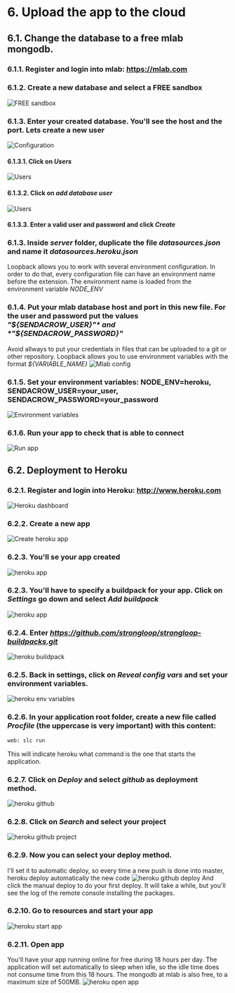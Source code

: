 # 6. Upload the app to the cloud
## 6.1. Change the database to a free mlab mongodb.
### 6.1.1. Register and login into mlab: https://mlab.com
### 6.1.2. Create a new database and select a FREE sandbox
![FREE sandbox](https://raw.githubusercontent.com/nodejsbcn/course27May/master/exercise06/screenshots/screenshot01.png)
### 6.1.3. Enter your created database. You'll see the host and the port. Lets create a new user
![Configuration](https://raw.githubusercontent.com/nodejsbcn/course27May/master/exercise06/screenshots/screenshot02.png)
#### 6.1.3.1. Click on *Users*
![Users](https://raw.githubusercontent.com/nodejsbcn/course27May/master/exercise06/screenshots/screenshot03.png)
#### 6.1.3.2. Click on *add database user*
![Users](https://raw.githubusercontent.com/nodejsbcn/course27May/master/exercise06/screenshots/screenshot04.png)
#### 6.1.3.3. Enter a valid user and password and click *Create*
### 6.1.3. Inside *server* folder, duplicate the file *datasources.json* and name it *datasources.heroku.json*
Loopback allows you to work with several environment configuration. In order to do that, every configuration file can have an environment name before the extension.
The environment name is loaded from the environment variable *NODE_ENV*
### 6.1.4. Put your mlab database host and port in this new file. For the user and password put the values *"${SENDACROW_USER}"* and *"${SENDACROW_PASSWORD}"*
Avoid allways to put your credentials in files that can be uploaded to a git or other repository.
Loopback allows you to use environment variables with the format *${VARIABLE_NAME}*
![Mlab config](https://raw.githubusercontent.com/nodejsbcn/course27May/master/exercise06/screenshots/screenshot05.png)
### 6.1.5. Set your environment variables: NODE_ENV=heroku, SENDACROW_USER=your_user, SENDACROW_PASSWORD=your_password
![Environment variables](https://raw.githubusercontent.com/nodejsbcn/course27May/master/exercise06/screenshots/screenshot06.png)
### 6.1.6. Run your app to check that is able to connect 
![Run app](https://raw.githubusercontent.com/nodejsbcn/course27May/master/exercise06/screenshots/screenshot07.png)
## 6.2. Deployment to Heroku
### 6.2.1. Register and login into Heroku: http://www.heroku.com
![Heroku dashboard](https://raw.githubusercontent.com/nodejsbcn/course27May/master/exercise06/screenshots/screenshot08.png)
### 6.2.2. Create a new app
![Create heroku app](https://raw.githubusercontent.com/nodejsbcn/course27May/master/exercise06/screenshots/screenshot09.png)
### 6.2.3. You'll se your app created
![heroku app](https://raw.githubusercontent.com/nodejsbcn/course27May/master/exercise06/screenshots/screenshot10.png)
### 6.2.3. You'll have to specify a buildpack for your app. Click on *Settings* go down and select *Add buildpack*
![heroku app](https://raw.githubusercontent.com/nodejsbcn/course27May/master/exercise06/screenshots/screenshot11.png)
### 6.2.4. Enter *https://github.com/strongloop/strongloop-buildpacks.git*
![heroku buildpack](https://raw.githubusercontent.com/nodejsbcn/course27May/master/exercise06/screenshots/screenshot12.png)
### 6.2.5. Back in settings, click on *Reveal config vars* and set your environment variables.
![heroku env variables](https://raw.githubusercontent.com/nodejsbcn/course27May/master/exercise06/screenshots/screenshot13.png)
### 6.2.6. In your application root folder, create a new file called *Procfile* (the uppercase is very important) with this content:
```sh
web: slc run
```
This will indicate heroku what command is the one that starts the application.
### 6.2.7. Click on *Deploy* and select *github* as deployment method.
![heroku github](https://raw.githubusercontent.com/nodejsbcn/course27May/master/exercise06/screenshots/screenshot14.png)
### 6.2.8. Click on *Search* and select your project
![heroku github project](https://raw.githubusercontent.com/nodejsbcn/course27May/master/exercise06/screenshots/screenshot15.png)
### 6.2.9. Now you can select your deploy method. 
I'll set it to automatic deploy, so every time a new push is done into master, heroku deploy automatically the new code
![heroku github deploy](https://raw.githubusercontent.com/nodejsbcn/course27May/master/exercise06/screenshots/screenshot16.png)
And click the manual deploy to do your first deploy. It will take a while, but you'll see the log of the remote console installing the packages.
### 6.2.10. Go to resources and start your app
![heroku start app](https://raw.githubusercontent.com/nodejsbcn/course27May/master/exercise06/screenshots/screenshot17.png)
### 6.2.11. Open app
You'll have your app running online for free during 18 hours per day. The application will set automatically to sleep when idle, so the idle time does not consume time from this 18 hours.
The mongodb at mlab is also free, to a maximum size of 500MB.
![heroku open app](https://raw.githubusercontent.com/nodejsbcn/course27May/master/exercise06/screenshots/screenshot18.png)


 




